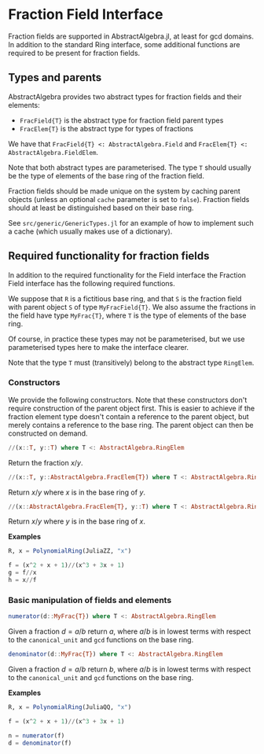 # Fraction Field Interface

Fraction fields are supported in AbstractAlgebra.jl, at least for gcd domains.
In addition to the standard Ring interface, some additional functions are required to be
present for fraction fields.

## Types and parents

AbstractAlgebra provides two abstract types for fraction fields and their elements:

  * `FracField{T}` is the abstract type for fraction field parent types
  * `FracElem{T}` is the abstract type for types of fractions

We have that `FracField{T} <: AbstractAlgebra.Field` and 
`FracElem{T} <: AbstractAlgebra.FieldElem`.

Note that both abstract types are parameterised. The type `T` should usually be the type
of elements of the base ring of the fraction field.

Fraction fields should be made unique on the system by caching parent objects (unless
an optional `cache` parameter is set to `false`). Fraction fields should at least be
distinguished based on their base ring.

See `src/generic/GenericTypes.jl` for an example of how to implement such a cache (which
usually makes use of a dictionary).

## Required functionality for fraction fields

In addition to the required functionality for the Field interface the Fraction Field
interface has the following required functions.

We suppose that `R` is a fictitious base ring, and that `S` is the fraction field with 
parent object `S` of type `MyFracField{T}`. We also assume the fractions in the field 
have type `MyFrac{T}`, where `T` is the type of elements of the base ring.

Of course, in practice these types may not be parameterised, but we use parameterised
types here to make the interface clearer.

Note that the type `T` must (transitively) belong to the abstract type `RingElem`.

### Constructors

We provide the following constructors. Note that these constructors don't require
construction of the parent object first. This is easier to achieve if the fraction
element type doesn't contain a reference to the parent object, but merely contains a
reference to the base ring. The parent object can then be constructed on demand.

```julia
//(x::T, y::T) where T <: AbstractAlgebra.RingElem
```

Return the fraction $x/y$.

```julia
//(x::T, y::AbstractAlgebra.FracElem{T}) where T <: AbstractAlgebra.RingElem
```

Return $x/y$ where $x$ is in the base ring of $y$.

```julia
//(x::AbstractAlgebra.FracElem{T}, y::T) where T <: AbstractAlgebra.RingElem
```

Return $x/y$ where $y$ is in the base ring of $x$.

**Examples**

```julia
R, x = PolynomialRing(JuliaZZ, "x")

f = (x^2 + x + 1)//(x^3 + 3x + 1)
g = f//x
h = x//f
```

### Basic manipulation of fields and elements

```julia
numerator(d::MyFrac{T}) where T <: AbstractAlgebra.RingElem
```

Given a fraction $d = a/b$ return $a$, where $a/b$ is in lowest terms with respect to
the `canonical_unit` and `gcd` functions on the base ring.

```julia
denominator(d::MyFrac{T}) where T <: AbstractAlgebra.RingElem
```

Given a fraction $d = a/b$ return $b$, where $a/b$ is in lowest terms with respect to
the `canonical_unit` and `gcd` functions on the base ring.

**Examples**

```julia
R, x = PolynomialRing(JuliaQQ, "x")

f = (x^2 + x + 1)//(x^3 + 3x + 1)

n = numerator(f)
d = denominator(f)
```


